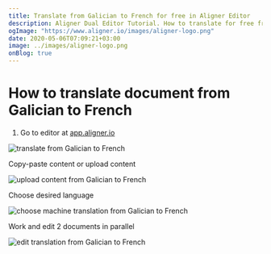 ```yaml
---
title: Translate from Galician to French for free in Aligner Editor
description: Aligner Dual Editor Tutorial. How to translate for free from Galician to French. Aligner is multilingual document management platform. 
ogImage: "https://www.aligner.io/images/aligner-logo.png"
date: 2020-05-06T07:09:21+03:00
image: ../images/aligner-logo.png
onBlog: true
---
```


# How to translate document from Galician to French

1. Go to editor at [app.aligner.io](https://app.aligner.io "Aligner App web page")

![translate from Galician to French](../aligner-blank-editor.png "translate from Galician to French")

Copy-paste content or upload content

![upload content from Galician to French](../aligner-uploaded-document.png "upload content from Galician to French")

Choose desired language

![choose machine translation from Galician to French](../aligner-language-dropdown.png "choose machine translation from Galician to French")

Work and edit 2 documents in parallel

![edit translation from Galician to French](../aligner-double-sitded-editor.png "edit translation from Galician to French")

